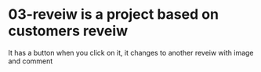 # 03-reveiw is a project based on customers reveiw 
It has a button when you click on it, it changes to another reveiw with image and comment
